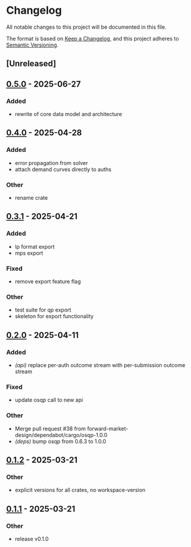 # Changelog

All notable changes to this project will be documented in this file.

The format is based on [Keep a Changelog](https://keepachangelog.com/en/1.0.0/),
and this project adheres to [Semantic Versioning](https://semver.org/spec/v2.0.0.html).

## [Unreleased]

## [0.5.0](https://github.com/forward-market-design/flow-trading-service/compare/fts-solver-v0.4.0...fts-solver-v0.5.0) - 2025-06-27

### Added

- rewrite of core data model and architecture

## [0.4.0](https://github.com/forward-market-design/flow-trading-service/compare/fts-solver-v0.3.1...fts-solver-v0.4.0) - 2025-04-28

### Added

- error propagation from solver
- attach demand curves directly to auths

### Other

- rename crate

## [0.3.1](https://github.com/forward-market-design/flow-trading-service/compare/fts-solver-v0.3.0...fts-solver-v0.3.1) - 2025-04-21

### Added

- lp format export
- mps export

### Fixed

- remove export feature flag

### Other

- test suite for qp export
- skeleton for export functionality

## [0.2.0](https://github.com/forward-market-design/flow-trading-service/compare/fts-solver-v0.1.2...fts-solver-v0.2.0) - 2025-04-11

### Added

- *(api)* replace per-auth outcome stream with per-submission outcome stream

### Fixed

- update osqp call to new api

### Other

- Merge pull request #38 from forward-market-design/dependabot/cargo/osqp-1.0.0
- *(deps)* bump osqp from 0.6.3 to 1.0.0

## [0.1.2](https://github.com/forward-market-design/flow-trading-service/compare/fts-solver-v0.1.1...fts-solver-v0.1.2) - 2025-03-21

### Other

- explicit versions for all crates, no workspace-version

## [0.1.1](https://github.com/forward-market-design/flow-trading-service/compare/fts-solver-v0.1.0...fts-solver-v0.1.1) - 2025-03-21

### Other

- release v0.1.0
